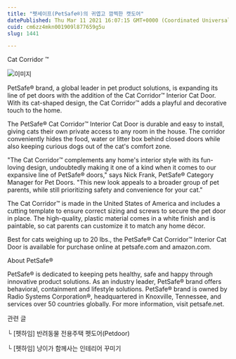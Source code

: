 ```yaml
---
title: "펫세이프(PetSafe®)의 귀엽고 깜찍한 캣도어"
datePublished: Thu Mar 11 2021 16:07:15 GMT+0000 (Coordinated Universal Time)
cuid: cm6zz4mkn001909l877659g5u
slug: 1441

---
```



Cat Corridor ™

![이미지](https://cdn.hashnode.com/res/hashnode/image/upload/v1739247621506/a6cd765f-44cd-49a4-933d-cb0859d2b92b.jpeg)

PetSafe® brand, a global leader in pet product solutions, is expanding its line of pet doors with the addition of the Cat Corridor™ Interior Cat Door. With its cat-shaped design, the Cat Corridor™ adds a playful and decorative touch to the home.

The PetSafe® Cat Corridor™ Interior Cat Door is durable and easy to install, giving cats their own private access to any room in the house. The corridor conveniently hides the food, water or litter box behind closed doors while also keeping curious dogs out of the cat's comfort zone.

"The Cat Corridor™ complements any home's interior style with its fun-loving design, undoubtedly making it one of a kind when it comes to our expansive line of PetSafe® doors," says Nick Frank, PetSafe® Category Manager for Pet Doors. "This new look appeals to a broader group of pet parents, while still prioritizing safety and convenience for your cat."

The Cat Corridor™ is made in the United States of America and includes a cutting template to ensure correct sizing and screws to secure the pet door in place. The high-quality, plastic material comes in a white finish and is paintable, so cat parents can customize it to match any home décor.

Best for cats weighing up to 20 lbs., the PetSafe® Cat Corridor™ Interior Cat Door is available for purchase online at petsafe.com and amazon.com.

About PetSafe®

PetSafe® is dedicated to keeping pets healthy, safe and happy through innovative product solutions. As an industry leader, PetSafe® brand offers behavioral, containment and lifestyle solutions. PetSafe® brand is owned by Radio Systems Corporation®, headquartered in Knoxville, Tennessee, and services over 50 countries globally. For more information, visit petsafe.net.

관련 글

└ [펫하임] 반려동물 전용주택 펫도어(Petdoor)

└ [펫하임] 냥이가 함께사는 인테리어 꾸미기